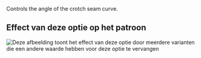 Controls the angle of the crotch seam curve.

## Effect van deze optie op het patroon

![Deze afbeelding toont het effect van deze optie door meerdere varianten die een andere waarde hebben voor deze optie te vervangen](charlie_crotchseamcurveangle_sample.svg "Effect van deze optie op het patroon")

